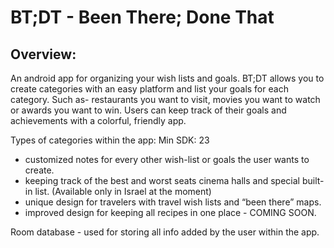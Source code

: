 # BT;DT - Been There; Done That

## Overview: 
An android app for organizing your wish lists and goals. BT;DT allows you to create categories with an easy platform and list your goals for each category. Such as- restaurants you want to visit, movies you want to watch or awards you want to win.
Users can keep track of their goals and achievements with a colorful, friendly app. 

Types of categories within the app:
Min SDK: 23<br>
* customized notes for every other wish-list or goals the user wants to create.
* keeping track of the best and worst seats cinema halls and special built-in list. (Available only in Israel at the moment)
* unique design for travelers with travel wish lists and “been there” maps.
* improved design for keeping all recipes in one place  - COMING SOON.

Room database - used for storing all info added by the user within the app. 

